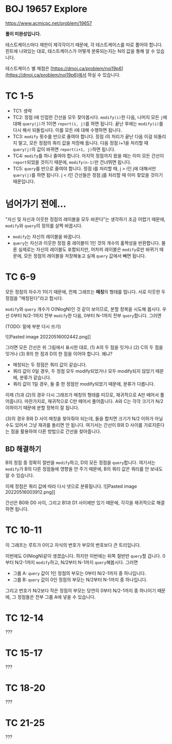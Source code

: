 # BOJ 19657 Explore
https://www.acmicpc.net/problem/19657

**풀이 미완성입니다.**

테스트케이스마다 제한이 제각각이기 때문에, 각 테스트케이스를 따로 풀어야 합니다. 힌트에 나와있는 대로, 테스트케이스가 어떻게 분류되는지는 N의 값을 통해 알 수 있습니다.

테스트케이스 별 채점은 [https://dmoj.ca/problem/noi19p6](https://dmoj.ca/problem/noi19p6)에서 하실 수 있습니다.

# TC 1-5
- TC1: 생략
- TC2: 정점 i에 인접한 간선을 모두 찾아봅시다. `modify(i)`한 다음, 나머지 모든 `j`에 대해 `query(j)`가 1이면 `report(i, j)`를 하면 됩니다. 끝난 후에는 `modify(i)`를 다시 해서 되돌립시다. 이를 모든 i에 대해 수행하면 됩니다.
- TC3: `modify` 횟수를 반으로 줄여야 합니다. 정점 i의 처리가 끝난 다음 이걸 되돌리지 말고, 모든 정점의 쿼리 값을 저장해 둡니다. 다음 정점 i+1을 처리할 때 `query(j)`의 값이 바뀌면 `report(i+1, j)`하면 됩니다.
- TC4: `modify`를 하나 줄여야 합니다. 마지막 정점까지 왔을 때는 이미 모든 간선이 `report`되었을 것이기 때문에, `modify(n-1)`만 건너뛰면 됩니다.
- TC5: `query`를 반으로 줄여야 합니다. 정점 i를 처리할 때, j > i인 j에 대해서만 `query(j)`를 하면 됩니다. j < i인 간선들은 정점 j를 처리할 때 이미 찾았을 것이기 때문입니다.

# 넘어가기 전에...
"자신 및 자신과 이웃한 정점의 레이블을 모두 바꾼다"는 생각하기 조금 어렵기 때문에, `modify`와 `query`의 정의를 살짝 바꿉시다.

- `modify`는 자신의 레이블을 바꿉니다.
- `query`는 자신과 이웃한 정점 중 레이블이 1인 것의 개수의 홀짝성을 반환합니다. 물론 실제로는 자신의 레이블도 포함되지만, 어차피 레이블은 `modify`로만 바뀌기 때문에, 모든 정점의 레이블을 저장해놓고 실제 `query` 값에서 빼면 됩니다.

# TC 6-9
모든 정점의 차수가 1이기 때문에, 전체 그래프는 **매칭**의 형태를 띱니다. 서로 이웃한 두 정점을 "매칭된다"라고 합시다.



`modify`와 `query` 개수가 O(NlogN)인 것 같이 보이므로, 분할 정복을 시도해 봅시다. 우선 0부터 N/2-1까지 전부 `modify`한 다음, 0부터 N-1까지 전부 `query`합니다. 그러면

(TODO: 밑에 부분 다시 쓰기)

![[Pasted image 20220516002442.png]]

그러면 모든 간선은 위 그림에서 표시한 대로, (1) A의 두 점을 잇거나 (2) C의 두 점을 잇거나 (3) B의 한 점과 D의 한 점을 이어야 합니다. 왜냐?

- 매칭되는 두 정점은 쿼리 값이 같습니다.
- 쿼리 값이 0일 경우, 두 정점 모두 modify되었거나 모두 modify되지 않았기 때문에, 분류가 같습니다.
- 쿼리 값이 1일 경우, 둘 중 한 정점만 modify되었기 때문에, 분류가 다릅니다.

이제 (1)과 (2)의 경우 다시 그래프가 매칭의 형태를 띠므로, 재귀적으로 A만 떼어서 풀어줍니다. 마찬가지로, 재귀적으로 C만 떼어서 풀어줍니다. A와 C는 각각 크기가 N/2 이하이기 때문에 분할 정복이 잘 됩니다.

(3)의 경우 B와 D 사이 매칭을 찾아줘야 되는데, 둘을 합치면 크기가 N/2 이하가 아닐 수도 있어서 그냥 재귀를 돌리면 안 됩니다. 여기서는 간선이 B와 D 사이를 가로지른다는 점을 활용하여 다른 방법으로 간선을 찾아줍니다.

## BD 해결하기
B의 정점 중 정확히 절반을 `modify`하고, D의 모든 정점을 `query`합니다. 여기서는 `modify`가 B의 다른 정점들에 영향을 안 주기 때문에, B의 쿼리 값은 쿼리를 안 보내도 알 수 있습니다.

이제 정점은 쿼리 값에 따라 다시 넷으로 분류됩니다.
![[Pasted image 20220516003912.png]]

간선은 B0와 D0 사이, 그리고 B1과 D1 사이에만 있기 때문에, 각각을 재귀적으로 해결하면 됩니다.

# TC 10-11
이 그래프는 루트가 0이고 자식의 번호가 부모의 번호보다 큰 트리입니다.

이번에도 O(NlogN)같이 생겼습니다. 하지만 이번에는 뒤쪽 절반만 `query`할 겁니다. 0부터 N/2-1까지 `modify`하고, N/2부터 N-1까지 `query`해봅시다. 그러면

- 그룹 A: `query` 값이 1인 정점의 부모는 0부터 N/2-1까지 중 하나입니다.
- 그룹 B: `query` 값이 0인 정점의 부모는 N/2부터 N-1까지 중 하나입니다.

그리고 번호가 N/2보다 작은 정점의 부모는 당연히 0부터 N/2-1까지 중 하나이기 때문에, 그 정점들은 전부 그룹 A에 넣을 수 있습니다.



# TC 12-14
???

# TC 15-17
???

# TC 18-20
???

# TC 21-25
???
